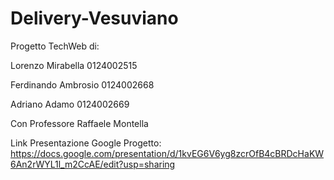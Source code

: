 # Delivery-Vesuviano
Progetto TechWeb di:

Lorenzo Mirabella    0124002515

Ferdinando Ambrosio  0124002668

Adriano Adamo        0124002669

Con Professore Raffaele Montella

Link Presentazione Google Progetto: https://docs.google.com/presentation/d/1kvEG6V6yg8zcrOfB4cBRDcHaKW6An2rWYL1l_m2CcAE/edit?usp=sharing
